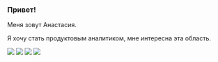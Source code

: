 ### Привет!
Меня зовут Анастасия.

Я хочу стать продуктовым аналитиком, мне интересна эта область. 

  <img src="https://img.shields.io/badge/python-3670A0?style=for-the-badge&logo=python&logoColor=ffdd54" />
  <img src="[https://img.shields.io/badge/-github-blue](https://img.shields.io/badge/-python-blue)" />
  <img src="https://img.shields.io/badge/-github-blue" />


<img src="https://img.shields.io/badge/github-%23121011.svg?style=for-the-badge&logo=github&logoColor=white" />
